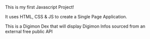 This is my first Javascript Project!

It uses HTML, CSS & JS to create a Single Page Application. 

This is a Digimon Dex that will display Digimon Infos sourced from an external free public API 